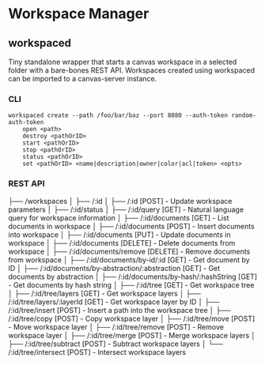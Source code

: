 # Workspace Manager

## workspaced

Tiny standalone wrapper that starts a canvas workspace in a selected folder with a bare-bones REST API. Workspaces created using workspaced can be imported to a canvas-server instance.


### CLI

```
workspaced create --path /foo/bar/baz --port 8080 --auth-token random-auth-token
    open <path>
    destroy <pathOrID>
    start <pathOrID>
    stop <pathOrID>
    status <pathOrID>
    set <pathOrID> <name|description|owner|color|acl|token> <opts>
```

### REST API

├── /workspaces
│   ├── /:id
│   ├── /:id [POST] - Update workspace parameters
│   ├── /:id/status
│   ├── /:id/query [GET] - Natural language query for workspace information
│   ├── /:id/documents [GET] - List documents in workspace
│   ├── /:id/documents [POST] - Insert documents into workspace
│   ├── /:id/documents [PUT] - Update documents in workspace
│   ├── /:id/documents [DELETE] - Delete documents from workspace
│   ├── /:id/documents/remove [DELETE] - Remove documents from workspace
│   ├── /:id/documents/by-id/:id [GET] - Get document by ID
│   ├── /:id/documents/by-abstraction/:abstraction [GET] - Get documents by abstraction
│   ├── /:id/documents/by-hash/:hashString [GET] - Get documents by hash string
│   ├── /:id/tree [GET] - Get workspace tree
│   ├── /:id/tree/layers [GET] - Get workspace layers
│   ├── /:id/tree/layers/:layerId [GET] - Get workspace layer by ID
│   ├── /:id/tree/insert [POST] - Insert a path into the workspace tree
│   ├── /:id/tree/copy [POST] - Copy workspace layer
│   ├── /:id/tree/move [POST] - Move workspace layer
│   ├── /:id/tree/remove [POST] - Remove workspace layer
│   ├── /:id/tree/merge [POST] - Merge workspace layers
│   ├── /:id/tree/subtract [POST] - Subtract workspace layers
│   └── /:id/tree/intersect [POST] - Intersect workspace layers
